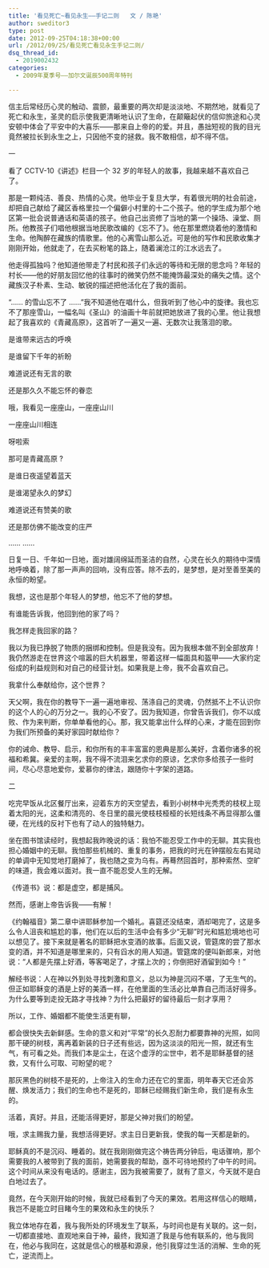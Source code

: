 ```yaml
---
title: '看见死亡~看见永生——手记二则   文 / 陈艳'
author: sweditor3
type: post
date: 2012-09-25T04:18:38+00:00
url: /2012/09/25/看见死亡看见永生手记二则/
dsq_thread_id:
  - 2019002432
categories:
  - 2009年夏季号——加尔文诞辰500周年特刊

---
```

信主后常经历心灵的触动、震颤，最重要的两次却是淡淡地、不期然地，就看见了死亡和永生，圣灵的启示使我更清晰地认识了生命，在颠簸起伏的信仰旅途和心灵安顿中体会了平安中的大喜乐——那来自上帝的的爱。并且，愚拙短视的我的目光竟然被拉长到永生之上，只因他不变的拯救。我不敢相信，却不得不信。
  
一
  
看了 CCTV-10《讲述》栏目一个 32 岁的年轻人的故事，我越来越不喜欢自己了。
  
那是一颗纯洁、善良、热情的心灵。他毕业于复旦大学，有着很光明的社会前途，却把自己献给了藏区香格里拉一个偏僻小村里的十二个孩子。他的学生成为那个地区第一批会说普通话和英语的孩子。他自己出资修了当地的第一个操场、澡堂、厕所。他教孩子们唱他根据当地民歌改编的《忘不了》。他在那里燃烧着他的激情和生命。他陶醉在藏族的情歌里。他的心离雪山那么近。可是他的写作和民歌收集才刚刚开始，他就走了，在去买粉笔的路上，随着澜沧江的江水远去了。
  
他走得孤独吗？他知道他带走了村民和孩子们永远的等待和无限的思念吗？年轻的村长——他的好朋友回忆他的往事时的微笑仍然不能掩饰最深处的痛失之情。这个藏族汉子朴素、生动、敏锐的描述把他活化在了我的面前。
  
“…… 的雪山忘不了 ……”我不知道他在唱什么，但我听到了他心中的旋律。我也忘不了那座雪山，一幅名叫《圣山》的油画十年前就把她放进了我的心里。他让我想起了我喜欢的《青藏高原》，这首听了一遍又一遍、无数次让我落泪的歌。

是谁带来远古的呼唤
  
是谁留下千年的祈盼
  
难道说还有无言的歌
  
还是那久久不能忘怀的眷恋
  
哦，我看见一座座山，一座座山川
  
一座座山川相连
  
呀啦索
  
那可是青藏高原 ?
  
是谁日夜遥望着蓝天
  
是谁渴望永久的梦幻
  
难道说还有赞美的歌
  
还是那仿佛不能改变的庄严
  
…… ……
  
日复一日、千年如一日地，面对雄阔绵延而圣洁的自然，心灵在长久的期待中深情地呼唤着，除了那一声声的回响，没有应答。除不去的，是梦想，是对至善至美的永恒的盼望。
  
我想，这也是那个年轻人的梦想，他忘不了他的梦想。
  
有谁能告诉我，他回到他的家了吗？
  
我怎样走我回家的路？
  
我以为我已挣脱了物质的捆绑和控制。但是我没有。因为我根本做不到全部放弃！我仍然游走在世界这个喧嚣的巨大机器里，带着这样一幅面具和盔甲——大家约定俗成的利益规则和对自己的经营计划。如果我是上帝，我不会喜欢自己。
  
我拿什么奉献给你，这个世界？
  
天父啊，我在你的教导下一遍一遍地审视、荡涤自己的灵魂，仍然抵不上不认识你的这个人的心的万分之一。我的心不安了。因为我知道，你曾告诉我们，你不以成败、作为来判断，你单单看他的心。那，我又能拿出什么样的心来，才能在回到你为我们所预备的美好家园时献给你？
  
你的诫命、教导、启示，和你所有的丰丰富富的恩典是那么美好，含着你诸多的祝福和希冀。亲爱的主啊，我不得不流泪来乞求你的原谅，乞求你多给孩子一些时间，尽心尽意地爱你，爱慕你的律法，跟随你十字架的道路。

二
  
吃完早饭从北区餐厅出来，迎着东方的天空望去，看到小树林中光秃秃的枝杈上现着太阳的光，这柔和清亮的、冬日里的晨光使枝枝桠桠的长短线条不再显得那么僵硬，在光线的反衬下也有了动人的独特魅力。
  
坐在图书馆读经时，我想起我昨晚说的话：我怕不能忍受工作中的无聊。其实我也担心婚姻中的无聊。我怕那些机械的、重复的事务，把我的时光在钟摆般左右晃动的单调中无知觉地打磨掉了，我也随之变为乌有。再蓦然回首时，那种索然、空旷的味道，我会难以面对。我一直不能忍受人生的无解。
  
《传道书》说：都是虚空，都是捕风。
  
然而，感谢上帝告诉我——有解！
  
《约翰福音》第二章中讲耶稣参加一个婚礼。喜筵还没结束，酒却喝完了，这是多么令人沮丧和尴尬的事，他们在以后的生活中会有多少“无聊”时光和尴尬境地也可以想见了。接下来就是著名的耶稣把水变酒的故事。后面又说，管筵席的尝了那水变的酒，并不知道是哪里来的，只有舀水的用人知道。管筵席的便叫新郎来，对他说：“人都是先摆上好酒，等客喝足了，才摆上次的；你倒把好酒留到如今！”
  
解经书说：人在神以外到处寻找刺激和意义，总以为神是沉闷不堪，了无生气的。但正如耶稣变的酒是上好的美酒一样，在他里面的生活必比单靠自己而活好得多。为什么要等到走投无路才寻找神？为什么把最好的留待最后一刻才享用？
  
所以，工作、婚姻都不能使生活更有聊，
  
都会很快失去新鲜感。生命的意义和对“平常”的长久忍耐力都要靠神的光照，如同那干硬的树枝，离再着新装的日子还有些远，因为这淡淡的阳光一照，就还有生气，有可看之处。而我们本是尘土，在这个虚浮的尘世中，若不是耶稣基督的拯救，又有什么可取、可盼望的呢？
  
那灰黑色的树枝不是死的，上帝注入的生命力还在它的里面，明年春天它还会苏醒、焕发活力；我们的生命也不是死的，耶稣已经赐我们新生命，我们是有永生的。
  
活着，真好。并且，还能活得更好，那是父神对我们的盼望。
  
哦，求主赐我力量，我想活得更好。求主日日更新我，使我的每一天都是新的。
  
耶稣真的不是沉闷、睡着的。就在我刚刚做完这个祷告两分钟后，电话骤响，那个需要我的人被带到了我的面前，她需要我的帮助，亟不可待地预约了中午的时间。这个时间从来没有电话的。感谢主，因为我被需要了，就有了意义，今天就不是白白地过去了。
  
竟然，在今天刚开始的时候，我就已经看到了今天的果效。若用这样信心的眼睛，我岂不是能立时目睹今生的果效和永生的快乐？
  
我立体地存在着，我与我所处的环境发生了联系，与时间也是有关联的。这一刻，一切都直接地、直观地来自于神，最终，我知道了我是与他有联系的，他与我同在，他必与我同在，这就是信心的根基和源泉，他引我穿过生活的消解、生命的死亡，逆流而上。